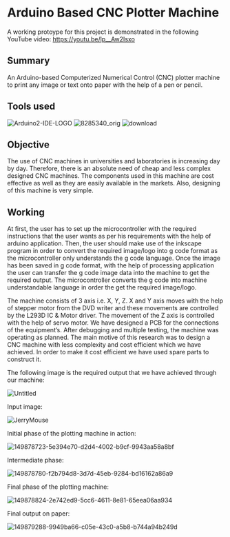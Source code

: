 # Arduino Based CNC Plotter Machine

A working protoype for this project is demonstrated in the following YouTube video:
https://youtu.be/lp__Aw2Isxo

## Summary

An Arduino-based Computerized Numerical Control (CNC) plotter machine to print any image or text onto paper with the help of a pen or pencil.

## Tools used

![Arduino2-IDE-LOGO](https://user-images.githubusercontent.com/94376039/150141443-118827b8-34a5-49cd-abdc-866b3e82be2b.jpg)  ![8285340_orig](https://user-images.githubusercontent.com/94376039/150141098-06fa5f41-a1f2-486a-9fda-9d5a88810146.png)  ![download](https://user-images.githubusercontent.com/94376039/150141339-3c9e3c10-a52d-4880-9282-2f59ba952b17.png)

## Objective

The use of CNC machines in universities and laboratories is increasing day by day. Therefore, there is an absolute need of cheap and less complex designed CNC machines. The components used in this machine are cost effective as well as they are easily available in the markets. Also, designing of this machine is very simple.

## Working
At first, the user has to set up the microcontroller with the required instructions that the user wants as per his requirements with the help of arduino application. Then, the user should make use of the inkscape program in order to convert the required image/logo into g code format as the microcontroller only understands the g code language. Once the image has been saved in g code format, with the help of processing application the user can transfer the g code image data into the machine to get the required output. The microcontroller converts the g code into machine understandable language in order the get the required image/logo.

The machine consists of 3 axis i.e. X, Y, Z. X and Y axis moves with the help of stepper motor from the DVD writer and these movements are controlled by the L293D IC & Motor driver. The movement of the Z axis is controlled with the help of servo motor. We have designed a PCB for the connections of the equipment’s. After debugging and multiple testing, the machine was operating as planned. The main motive of this research was to design a CNC machine with less complexity and cost efficient which we have achieved. In order to make it cost efficient we have used spare parts to construct it.

The following image is the required output that we have achieved through our machine:

![Untitled](https://user-images.githubusercontent.com/94376039/149964607-593276b7-ac13-43e3-b436-106ca17a4afe.jpg)

Input image:

![JerryMouse](https://user-images.githubusercontent.com/94376039/149964499-85957e7d-0c16-4d56-a872-528076d9256d.jpg)

Initial phase of the plotting machine in action:

![149878723-5e394e70-d2d4-4002-b9cf-9943aa58a8bf](https://user-images.githubusercontent.com/94376039/149964903-74553d86-9213-416d-bdf0-2f578e9ad9ab.png)

Intermediate phase:

![149878780-f2b794d8-3d7d-45eb-9284-bd16162a86a9](https://user-images.githubusercontent.com/94376039/149965285-4fdc78b0-86e6-4fbd-a169-0db21c33c517.png)

Final phase of the plotting machine:

![149878824-2e742ed9-5cc6-4611-8e81-65eea06aa934](https://user-images.githubusercontent.com/94376039/149965330-8bfdd203-0266-4f5d-9592-26b764a0480e.png)

Final output on paper:

![149879288-9949ba66-c05e-43c0-a5b8-b744a94b249d](https://user-images.githubusercontent.com/94376039/149965361-694decc0-39fa-4cd0-a19f-8b2ee9efa684.png)
